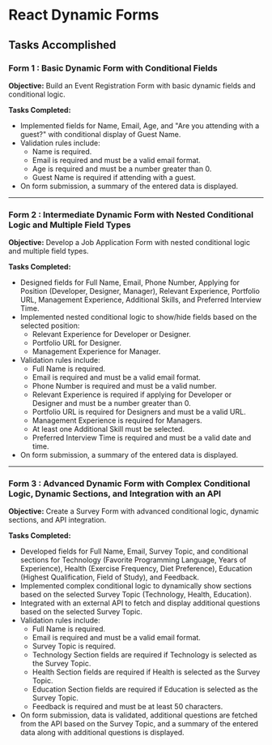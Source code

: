 # React Dynamic Forms 

## Tasks Accomplished

### Form 1 : Basic Dynamic Form with Conditional Fields

**Objective:** Build an Event Registration Form with basic dynamic fields and conditional logic.

**Tasks Completed:**
- Implemented fields for Name, Email, Age, and "Are you attending with a guest?" with conditional display of Guest Name.
- Validation rules include:
  - Name is required.
  - Email is required and must be a valid email format.
  - Age is required and must be a number greater than 0.
  - Guest Name is required if attending with a guest.
- On form submission, a summary of the entered data is displayed.

---

### Form 2 : Intermediate Dynamic Form with Nested Conditional Logic and Multiple Field Types

**Objective:** Develop a Job Application Form with nested conditional logic and multiple field types.

**Tasks Completed:**
- Designed fields for Full Name, Email, Phone Number, Applying for Position (Developer, Designer, Manager), Relevant Experience, Portfolio URL, Management Experience, Additional Skills, and Preferred Interview Time.
- Implemented nested conditional logic to show/hide fields based on the selected position:
  - Relevant Experience for Developer or Designer.
  - Portfolio URL for Designer.
  - Management Experience for Manager.
- Validation rules include:
  - Full Name is required.
  - Email is required and must be a valid email format.
  - Phone Number is required and must be a valid number.
  - Relevant Experience is required if applying for Developer or Designer and must be a number greater than 0.
  - Portfolio URL is required for Designers and must be a valid URL.
  - Management Experience is required for Managers.
  - At least one Additional Skill must be selected.
  - Preferred Interview Time is required and must be a valid date and time.
- On form submission, a summary of the entered data is displayed.

---

### Form 3 : Advanced Dynamic Form with Complex Conditional Logic, Dynamic Sections, and Integration with an API

**Objective:** Create a Survey Form with advanced conditional logic, dynamic sections, and API integration.

**Tasks Completed:**
- Developed fields for Full Name, Email, Survey Topic, and conditional sections for Technology (Favorite Programming Language, Years of Experience), Health (Exercise Frequency, Diet Preference), Education (Highest Qualification, Field of Study), and Feedback.
- Implemented complex conditional logic to dynamically show sections based on the selected Survey Topic (Technology, Health, Education).
- Integrated with an external API to fetch and display additional questions based on the selected Survey Topic.
- Validation rules include:
  - Full Name is required.
  - Email is required and must be a valid email format.
  - Survey Topic is required.
  - Technology Section fields are required if Technology is selected as the Survey Topic.
  - Health Section fields are required if Health is selected as the Survey Topic.
  - Education Section fields are required if Education is selected as the Survey Topic.
  - Feedback is required and must be at least 50 characters.
- On form submission, data is validated, additional questions are fetched from the API based on the Survey Topic, and a summary of the entered data along with additional questions is displayed.
